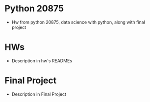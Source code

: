 # Python 20875

* Hw from python 20875, data science with python, along with final project

# HWs
* Description in hw's READMEs

# Final Project
* Description in Final Project
